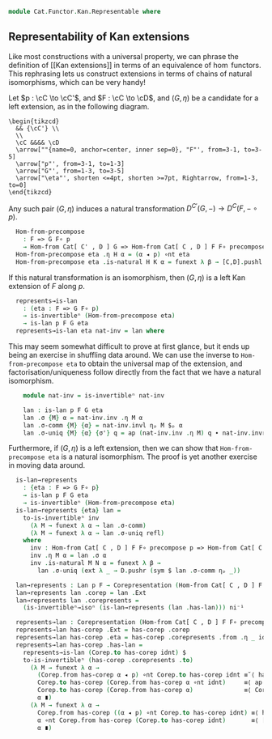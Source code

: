 <!--
```agda
open import Cat.Functor.Hom.Representable
open import Cat.Functor.Naturality
open import Cat.Functor.Kan.Base
open import Cat.Functor.Compose
open import Cat.Functor.Base
open import Cat.Functor.Hom
open import Cat.Prelude

import Cat.Reasoning
```
-->

```agda
module Cat.Functor.Kan.Representable where
```

## Representability of Kan extensions

Like most constructions with a universal property, we can phrase the
definition of [[Kan extensions]] in terms of an equivalence of $\hom$
functors. This rephrasing lets us construct extensions in terms of
chains of natural isomorphisms, which can be very handy!

<!--
```agda
module _
  {o ℓ o' ℓ'}
  {C : Precategory o ℓ} {C' : Precategory o ℓ} {D : Precategory o' ℓ'}
  {p : Functor C C'} {F : Functor C D} {G : Functor C' D}
  where
  private
    module C = Cat.Reasoning C
    module C' = Cat.Reasoning C'
    module D = Cat.Reasoning D
    module [C',D] = Cat.Reasoning Cat[ C' , D ]
    module [C,D] = Cat.Reasoning Cat[ C , D ]
    open Functor
    open _=>_
    open is-lan
    open Corepresentation
    open Isoⁿ
```
-->

Let $p : \cC \to \cC'$, and $F : \cC \to \cD$, and $(G, \eta)$ be
a candidate for a left extension, as in the following diagram.

~~~{.quiver}
\begin{tikzcd}
  && {\cC'} \\
  \\
  \cC &&&& \cD
  \arrow[""{name=0, anchor=center, inner sep=0}, "F"', from=3-1, to=3-5]
  \arrow["p"', from=3-1, to=1-3]
  \arrow["G"', from=1-3, to=3-5]
  \arrow["\eta"', shorten <=4pt, shorten >=7pt, Rightarrow, from=1-3, to=0]
\end{tikzcd}
~~~

Any such pair $(G, \eta)$ induces a natural transformation
$D^{C'}(G, -) \to D^{C}(F, - \circ p)$.

```agda
  Hom-from-precompose
    : F => G F∘ p
    → Hom-from Cat[ C' , D ] G => Hom-from Cat[ C , D ] F F∘ precompose p
  Hom-from-precompose eta .η H α = (α ◂ p) ∘nt eta
  Hom-from-precompose eta .is-natural H K α = funext λ β → [C,D].pushl ◂-distribl
```

If this natural transformation is an isomorphism, then $(G, \eta)$ is a
left Kan extension of $F$ along $p$.

```agda
  represents→is-lan
    : (eta : F => G F∘ p)
    → is-invertibleⁿ (Hom-from-precompose eta)
    → is-lan p F G eta
  represents→is-lan eta nat-inv = lan where
```

This may seem somewhat difficult to prove at first glance, but it ends
up being an exercise in shuffling data around. We can use the inverse
to `Hom-from-precompose eta` to obtain the universal map of the extension, and
factorisation/uniqueness follow directly from the fact that we have
a natural isomorphism.

```agda
    module nat-inv = is-invertibleⁿ nat-inv

    lan : is-lan p F G eta
    lan .σ {M} α = nat-inv.inv .η M α
    lan .σ-comm {M} {α} = nat-inv.invl ηₚ M $ₚ α
    lan .σ-uniq {M} {α} {σ'} q = ap (nat-inv.inv .η M) q ∙ nat-inv.invr ηₚ M $ₚ σ'
```

Furthermore, if $(G, \eta)$ is a left extension, then we can show that
`Hom-from-precompose eta` is a natural isomorphism. The proof is yet another
exercise in moving data around.

```agda
  is-lan→represents
    : {eta : F => G F∘ p}
    → is-lan p F G eta
    → is-invertibleⁿ (Hom-from-precompose eta)
  is-lan→represents {eta} lan =
    to-is-invertibleⁿ inv
      (λ M → funext λ α → lan .σ-comm)
      (λ M → funext λ α → lan .σ-uniq refl)
    where
      inv : Hom-from Cat[ C , D ] F F∘ precompose p => Hom-from Cat[ C' , D ] G
      inv .η M α = lan .σ α
      inv .is-natural M N α = funext λ β →
        lan .σ-uniq (ext λ _ → D.pushr (sym $ lan .σ-comm ηₚ _))
```

<!--
```agda
module _
  {o ℓ o' ℓ'}
  {C : Precategory o ℓ} {C' : Precategory o ℓ} {D : Precategory o' ℓ'}
  {p : Functor C C'} {F : Functor C D}
  where
  private
    module C = Cat.Reasoning C
    module C' = Cat.Reasoning C'
    module D = Cat.Reasoning D
    module [C',D] = Cat.Reasoning Cat[ C' , D ]
    module [C,D] = Cat.Reasoning Cat[ C , D ]
    open Functor
    open _=>_
    open Lan
    open is-lan
    open Corepresentation
    open Isoⁿ
```
-->

```agda
  lan→represents : Lan p F → Corepresentation (Hom-from Cat[ C , D ] F F∘ precompose p)
  lan→represents lan .corep = lan .Ext
  lan→represents lan .corepresents =
    (is-invertibleⁿ→isoⁿ (is-lan→represents (lan .has-lan))) ni⁻¹

  represents→lan : Corepresentation (Hom-from Cat[ C , D ] F F∘ precompose p) → Lan p F
  represents→lan has-corep .Ext = has-corep .corep
  represents→lan has-corep .eta = has-corep .corepresents .from .η _ idnt
  represents→lan has-corep .has-lan =
    represents→is-lan (Corep.to has-corep idnt) $
    to-is-invertibleⁿ (has-corep .corepresents .to)
      (λ M → funext λ α →
        (Corep.from has-corep α ◂ p) ∘nt Corep.to has-corep idnt ≡˘⟨ has-corep .corepresents .from .is-natural _ _ _ $ₚ idnt ⟩
        Corep.to has-corep (Corep.from has-corep α ∘nt idnt)     ≡⟨ ap (Corep.to has-corep) ([C',D].idr _) ⟩
        Corep.to has-corep (Corep.from has-corep α)              ≡⟨ Corep.ε has-corep α ⟩
        α ∎)
      (λ M → funext λ α →
        Corep.from has-corep ((α ◂ p) ∘nt Corep.to has-corep idnt) ≡⟨ has-corep .corepresents .to .is-natural _ _ _ $ₚ _ ⟩
        α ∘nt Corep.from has-corep (Corep.to has-corep idnt)       ≡⟨ [C',D].elimr (Corep.η has-corep idnt) ⟩
        α ∎)
```

